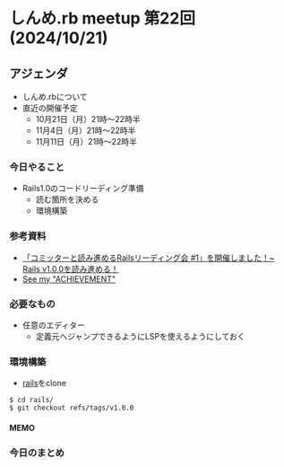 # しんめ.rb meetup 第22回(2024/10/21)

## アジェンダ

- しんめ.rbについて
- 直近の開催予定
  - 10月21日（月）21時〜22時半
  - 11月4日（月）21時〜22時半
  - 11月11日（月）21時〜22時半


### 今日やること

- Rails1.0のコードリーディング準備
  - 読む箇所を決める
  - 環境構築

### 参考資料

- [「コミッターと読み進めるRailsリーディング会 #1」を開催しました！~ Rails v1.0.0を読み進める！](https://tech.andpad.co.jp/entry/2020/02/18/092938)
- [See my "ACHIEVEMENT"](https://speakerdeck.com/coe401_/applaudherjp)

### 必要なもの

- 任意のエディター
  - 定義元へジャンプできるようにLSPを使えるようにしておく

### 環境構築

- [rails](https://github.com/rails/rails)をclone

```
$ cd rails/
$ git checkout refs/tags/v1.0.0
```

#### MEMO


### 今日のまとめ

